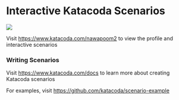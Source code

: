 # Interactive Katacoda Scenarios

[![](http://shields.katacoda.com/katacoda/nawapoom2/count.svg)](https://www.katacoda.com/nawapoom2 "Get your profile on Katacoda.com")

Visit https://www.katacoda.com/nawapoom2 to view the profile and interactive scenarios

### Writing Scenarios
Visit https://www.katacoda.com/docs to learn more about creating Katacoda scenarios

For examples, visit https://github.com/katacoda/scenario-example
